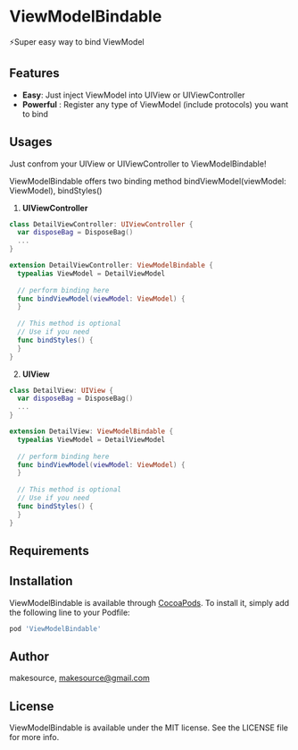 # ViewModelBindable
⚡️Super easy way to bind ViewModel

## Features
* **Easy**: Just inject ViewModel into UIView or UIViewController
* **Powerful** : Register any type of ViewModel (include protocols) you want to bind

## Usages
Just confrom your UIView or UIViewController to ViewModelBindable!

ViewModelBindable offers two binding method bindViewModel(viewModel: ViewModel), bindStyles()


1. **UIViewController**
```swift
class DetailViewController: UIViewController {
  var disposeBag = DisposeBag()
  ...
}

extension DetailViewController: ViewModelBindable {
  typealias ViewModel = DetailViewModel
  
  // perform binding here
  func bindViewModel(viewModel: ViewModel) {
  }
  
  // This method is optional
  // Use if you need
  func bindStyles() {
  }
}
```
2. **UIView**
```swift
class DetailView: UIView {
  var disposeBag = DisposeBag()
  ...
}

extension DetailView: ViewModelBindable {
  typealias ViewModel = DetailViewModel
  
  // perform binding here
  func bindViewModel(viewModel: ViewModel) {
  }
  
  // This method is optional
  // Use if you need
  func bindStyles() {
  }
}
```

## Requirements

## Installation

ViewModelBindable is available through [CocoaPods](http://cocoapods.org). To install
it, simply add the following line to your Podfile:

```ruby
pod 'ViewModelBindable'
```

## Author

makesource, makesource@gmail.com

## License

ViewModelBindable is available under the MIT license. See the LICENSE file for more info.
